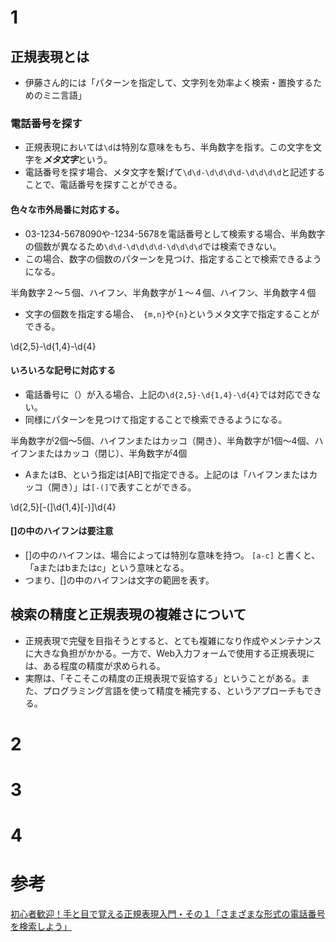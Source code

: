 # 1
## 正規表現とは
- 伊藤さん的には「パターンを指定して、文字列を効率よく検索・置換するためのミニ言語」
### 電話番号を探す
- 正規表現においては`\d`は特別な意味をもち、半角数字を指す。この文字を文字を***メタ文字***という。
- 電話番号を探す場合、メタ文字を繋げて`\d\d-\d\d\d\d-\d\d\d\d`と記述することで、電話番号を探すことができる。
#### 色々な市外局番に対応する。
- 03-1234-5678090や-1234-5678を電話番号として検索する場合、半角数字の個数が異なるため`\d\d-\d\d\d\d-\d\d\d\d`では検索できない。
- この場合、数字の個数のパターンを見つけ、指定することで検索できるようになる。

半角数字２〜５個、ハイフン、半角数字が１〜４個、ハイフン、半角数字４個

- 文字の個数を指定する場合、　`{m,n}`や`{n}`というメタ文字で指定することができる。

\d{2,5}-\d{1,4}-\d{4}

#### いろいろな記号に対応する
- 電話番号に（）が入る場合、上記の`\d{2,5}-\d{1,4}-\d{4}`では対応できない。
- 同様にパターンを見つけて指定することで検索できるようになる。

半角数字が2個～5個、ハイフンまたはカッコ（開き）、半角数字が1個～4個、ハイフンまたはカッコ（閉じ）、半角数字が4個

- AまたはB、という指定は[AB]で指定できる。上記のは「ハイフンまたはカッコ（開き）」は`[-(]`で表すことができる。

\d{2,5}[-(]\d{1,4}[-)]\d{4}

#### []の中のハイフンは要注意
- []の中のハイフンは、場合によっては特別な意味を持つ。 `[a-c]` と書くと、「aまたはbまたはc」という意味となる。
- つまり、[]の中のハイフンは文字の範囲を表す。

## 検索の精度と正規表現の複雑さについて
- 正規表現で完璧を目指そうとすると、とても複雑になり作成やメンテナンスに大きな負担がかかる。一方で、Web入力フォームで使用する正規表現には、ある程度の精度が求められる。
- 実際は、「そこそこの精度の正規表現で妥協する」ということがある。また、プログラミング言語を使って精度を補完する、というアプローチもできる。

# 2
# 3
# 4

# 参考
[初心者歓迎！手と目で覚える正規表現入門・その１「さまざまな形式の電話番号を検索しよう」](https://qiita.com/jnchito/items/893c887fbf19e17d3ff9)
